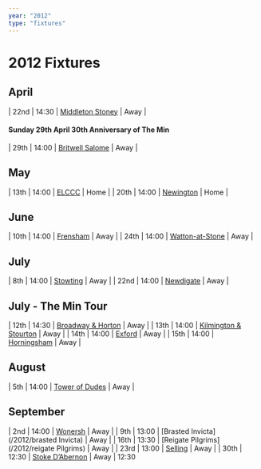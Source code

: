 ```yaml
---
year: "2012"
type: "fixtures"
---
```


# 2012 Fixtures

## April

| 22nd | 14:30 | [Middleton Stoney](/2012/middletonstoney) | Away |

#### Sunday 29th April 30th Anniversary of The Min

| 29th | 14:00 | [Britwell Salome](/2012/britwellsalome) | Away |

## May

| 13th | 14:00 | [ELCCC](/2012/elccc) | Home |
| 20th | 14:00 | [Newington](/2012/newington) | Home |

## June

| 10th | 14:00 | [Frensham](/2012/frensham) | Away |
| 24th | 14:00 | [Watton-at-Stone](/2012/frensham) | Away |

## July

| 8th | 14:00 | [Stowting](/2012/stowting) | Away |
| 22nd | 14:00 | [Newdigate](/2012/newdigate) | Away |

## July - The Min Tour

| 12th | 14:30 | [Broadway & Horton](/2012/broadway-and-horton) | Away |
| 13th | 14:00 | [Kilmington & Stourton](/2012/kilmington-and-stourton) | Away |
| 14th | 14:00 | [Exford](/2012/exford) | Away |
| 15th | 14:00 | [Horningsham](/2012/horningsham) | Away |

## August

| 5th | 14:00 | [Tower of Dudes](/2011/tower-of-dudes) | Away |

## September

| 2nd | 14:00 | [Wonersh](/2012/wonersh) | Away |
| 9th | 13:00 | [Brasted Invicta](/2012/brasted Invicta) | Away |
| 16th | 13:30 | [Reigate Pilgrims](/2012/reigate Pilgrims) | Away |
| 23rd | 13:00 | [Selling](/2012/selling) | Away |
| 30th | 12:30 | [Stoke D’Abernon](stoke-dabernon) | Away | 12:30